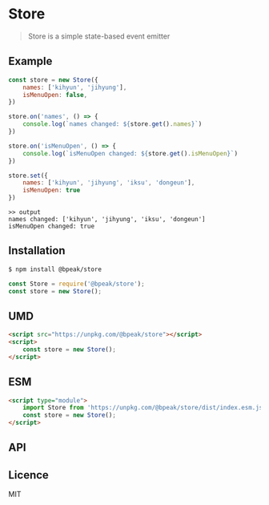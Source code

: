 # Store
> Store is a simple state-based event emitter

## Example
```js
const store = new Store({
	names: ['kihyun', 'jihyung'],
    isMenuOpen: false,
})

store.on('names', () => {
    console.log(`names changed: ${store.get().names}`)
})

store.on('isMenuOpen', () => {
    console.log(`isMenuOpen changed: ${store.get().isMenuOpen}`)
})

store.set({
    names: ['kihyun', 'jihyung', 'iksu', 'dongeun'],
    isMenuOpen: true
})
```

```
>> output
names changed: ['kihyun', 'jihyung', 'iksu', 'dongeun']
isMenuOpen changed: true
```

## Installation
```bash
$ npm install @bpeak/store
```
```js
const Store = require('@bpeak/store');
const store = new Store();
```

## UMD
```html
<script src="https://unpkg.com/@bpeak/store"></script>
<script>
    const store = new Store();
</script>
```

## ESM
```html
<script type="module">
    import Store from 'https://unpkg.com/@bpeak/store/dist/index.esm.js'
    const store = new Store();
</script>
```

## API

## Licence
MIT